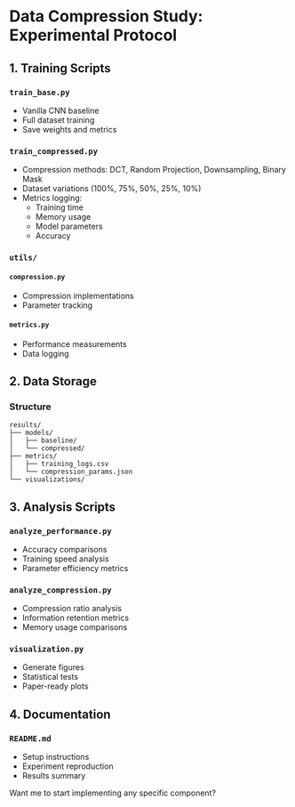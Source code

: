 # Data Compression Study: Experimental Protocol

## 1. Training Scripts
### `train_base.py`
- Vanilla CNN baseline
- Full dataset training
- Save weights and metrics

### `train_compressed.py`
- Compression methods: DCT, Random Projection, Downsampling, Binary Mask
- Dataset variations (100%, 75%, 50%, 25%, 10%)
- Metrics logging:
  - Training time
  - Memory usage
  - Model parameters
  - Accuracy

### `utils/`
#### `compression.py`
- Compression implementations
- Parameter tracking
#### `metrics.py`
- Performance measurements
- Data logging

## 2. Data Storage
### Structure
```
results/
├── models/
│   ├── baseline/
│   └── compressed/
├── metrics/
│   ├── training_logs.csv
│   └── compression_params.json
└── visualizations/
```

## 3. Analysis Scripts
### `analyze_performance.py`
- Accuracy comparisons
- Training speed analysis
- Parameter efficiency metrics

### `analyze_compression.py`
- Compression ratio analysis
- Information retention metrics
- Memory usage comparisons

### `visualization.py`
- Generate figures
- Statistical tests
- Paper-ready plots

## 4. Documentation
### `README.md`
- Setup instructions
- Experiment reproduction
- Results summary

Want me to start implementing any specific component?
